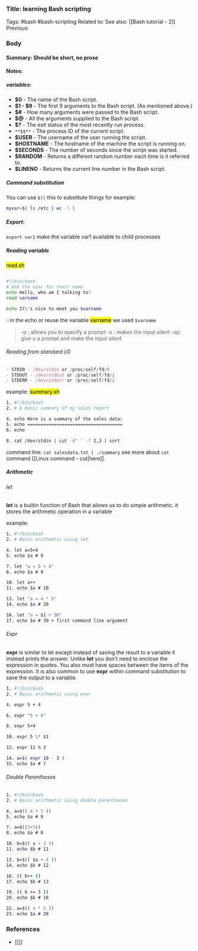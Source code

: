 ### Title: learning Bash scripting
Tags: #bash #bash-scripting
Related to: 
See also: [[Bash tutorial - 2]]
Previous:

### Body
#### **Summary:** Should be short, no prose

#### **Notes:**

##### **variables:**

- **$0** - The name of the Bash script.
- **$1 - $9** - The first 9 arguments to the Bash script. (As mentioned above.)
- **$#** - How many arguments were passed to the Bash script.
- **$@** - All the arguments supplied to the Bash script.
- **$?** - The exit status of the most recently run process.
- `**$$**` - The process ID of the current script.
- **$USER** - The username of the user running the script.
- **$HOSTNAME** - The hostname of the machine the script is running on.
- **$SECONDS** - The number of seconds since the script was started.
- **$RANDOM** - Returns a different random number each time is it referred to.
- **$LINENO** - Returns the current line number in the Bash script.

##### Command substitution
You can use `$()` this to substitute things
for example:
```bash
myvar=$( ls /etc | wc -l )
```

##### Export:
`export var1`
	make the variable var1 available  to child processes

##### Reading variable 
<mark class="hltr-grey">read.sh</mark>
```sh

#!/bin/bash
# Ask the user for their name
echo Hello, who am I talking to?
read varname

echo It\'s nice to meet you $varname
```

💡in the echo or reuse the variable <mark class="hltr-yellow">varname</mark> we used `$varname`

> 	-p : allows you to specify a prompt 
> -s : makes the input silent
> -sp: give u a prompt and make the input silent


###### Reading from standard i/0

```js
- STDIN - /dev/stdin or /proc/self/fd/0
- STDOUT - /dev/stdout or /proc/self/fd/1
- STDERR - /dev/stderr or /proc/self/fd/2
```

example:
<mark class="hltr-grey">summary.sh</mark>
```sh
1. #!/bin/bash
2. # A basic summary of my sales report

4. echo Here is a summary of the sales data:
5. echo ====================================
6. echo

8. cat /dev/stdin | cut -d' ' -f 2,3 | sort
```
command line: `cat salesdata.txt | ./summary`
see more about `cat` command [[Linux command - cut|here]].

##### Arithmetic
###### let
**let** is a builtin function of Bash that allows us to do simple arithmetic.
it stores the arithmetic operation in a variable

example:
```sh
1. #!/bin/bash
2. # Basic arithmetic using let

4. let a=5+4
5. echo $a # 9

7. let "a = 5 + 4"
8. echo $a # 9

10. let a++
11. echo $a # 10

13. let "a = 4 * 5"
14. echo $a # 20

16. let "a = $1 + 30"
17. echo $a # 30 + first command line argument
```


###### Expr
**expr** is similar to let except instead of saving the result to a variable it instead prints the answer. Unlike **let** you don't need to enclose the expression in quotes. You also must have spaces between the items of the expression. It is also common to use **expr** within command substitution to save the output to a variable.

```sh
1. #!/bin/bash
2. # Basic arithmetic using expr

4. expr 5 + 4

6. expr "5 + 4"

8. expr 5+4

10. expr 5 \* $1

12. expr 11 % 2

14. a=$( expr 10 - 3 )
15. echo $a # 7
```

######  Double Parentheses

```sh
1. #!/bin/bash
2. # Basic arithmetic using double parentheses

4. a=$(( 4 + 5 ))
5. echo $a # 9

7. a=$((3+5))
8. echo $a # 8

10. b=$(( a + 3 ))
11. echo $b # 11

13. b=$(( $a + 4 ))
14. echo $b # 12

16. (( b++ ))
17. echo $b # 13

19. (( b += 3 ))
20. echo $b # 16

22. a=$(( 4 * 5 ))
23. echo $a # 20
```


### References
- [[]]